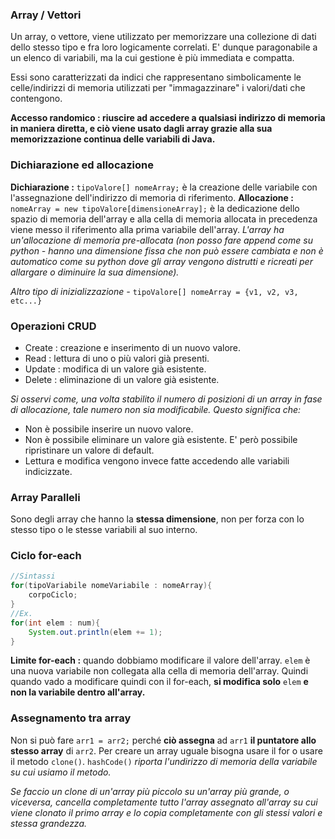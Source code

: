### Array / Vettori

Un array, o vettore, viene utilizzato per memorizzare una collezione di dati dello stesso tipo e fra loro logicamente correlati. E' dunque paragonabile a un elenco di variabili, ma la cui gestione è più immediata e compatta.

Essi sono caratterizzati da indici che rappresentano simbolicamente le celle/indirizzi di memoria utilizzati per "immagazzinare" i valori/dati che contengono.

**Accesso randomico : riuscire ad accedere a qualsiasi indirizzo di memoria in maniera diretta, e ciò viene usato dagli array grazie alla sua memorizzazione continua delle variabili di Java.**
### Dichiarazione ed allocazione

**Dichiarazione :** `tipoValore[] nomeArray;` è la creazione delle variabile con l'assegnazione dell'indirizzo di memoria di riferimento.
**Allocazione :** `nomeArray = new tipoValore[dimensioneArray];` è la dedicazione dello spazio di memoria dell'array e alla cella di memoria allocata in precedenza viene messo il riferimento alla prima variabile dell'array.
*L'array ha un'allocazione di memoria pre-allocata (non posso fare append come su python - hanno una dimensione fissa che non può essere cambiata e non è automatico come su python dove gli array vengono distrutti e ricreati per allargare o diminuire la sua dimensione).*

*Altro tipo di inizializzazione -* `tipoValore[] nomeArray = {v1, v2, v3, etc...}` 
### Operazioni CRUD

- Create : creazione e inserimento di un nuovo valore.
- Read : lettura di uno o più valori già presenti.
- Update : modifica di un valore già esistente.
- Delete : eliminazione di un valore già esistente.

*Si osservi come, una volta stabilito il numero di posizioni di un array in fase di allocazione, tale numero non sia modificabile. Questo significa che:*
- Non è possibile inserire un nuovo valore.
- Non è possibile eliminare un valore già esistente. E' però possibile ripristinare un valore di default.
- Lettura e modifica vengono invece fatte accedendo alle variabili indicizzate.
### Array Paralleli

Sono degli array che hanno la **stessa dimensione**, non per forza con lo stesso tipo o le stesse variabili al suo interno.
### Ciclo for-each

```java
//Sintassi
for(tipoVariabile nomeVariabile : nomeArray){
	corpoCiclo;
}
//Ex.
for(int elem : num){
	System.out.println(elem += 1);
}
```

**Limite for-each :** quando dobbiamo modificare il valore dell'array. `elem` è una nuova variabile non collegata alla cella di memoria dell'array. Quindi quando vado a modificare quindi con il for-each, **si modifica solo** `elem` **e non la variabile dentro all'array.**
### Assegnamento tra array

Non si può fare `arr1 = arr2;` perché **ciò assegna** ad `arr1` **il puntatore allo stesso array** di `arr2`. Per creare un array uguale bisogna usare il for o usare il metodo `clone()`.
`hashCode()` *riporta l'undirizzo di memoria della variabile su cui usiamo il metodo.*

*Se faccio un clone di un'array più piccolo su un'array più grande, o viceversa, cancella completamente tutto l'array assegnato all'array su cui viene clonato il primo array e lo copia completamente con gli stessi valori e stessa grandezza.*


